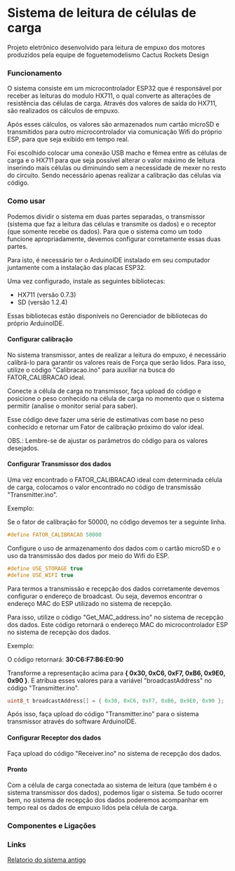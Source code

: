 # Sistema de leitura de células de carga
Projeto eletrônico desenvolvido para leitura de empuxo dos motores produzidos pela equipe de foguetemodelismo Cactus Rockets Design

### Funcionamento

O sistema consiste em um microcontrolador ESP32 que é responsável por receber as leituras do modulo HX711, o qual converte as alterações de resistência das células de carga. Através dos valores de saída do HX711, são realizados os cálculos de empuxo.

Após esses cálculos, os valores são armazenados num cartão microSD e transmitidos para outro microcontrolador via comunicação Wifi do próprio ESP, para que seja exibido em tempo real.

Foi escolhido colocar uma conexão USB macho e fêmea entre as células de carga e o HX711 para que seja possível alterar o valor máximo de leitura inserindo mais células ou diminuindo sem a necessidade de mexer no resto do circuito. Sendo necessário apenas realizar a calibração das células via código.


### Como usar

Podemos dividir o sistema em duas partes separadas, o transmissor (sistema que faz a leitura das células e transmite os dados) e o receptor (que somente recebe os dados). Para que o sistema como um todo funcione apropriadamente, devemos configurar corretamente essas duas partes.

Para isto, é necessário ter o ArduinoIDE  instalado em seu computador juntamente com a instalação das placas ESP32.

Uma vez configurado, instale as seguintes bibliotecas:

- HX711 (versão 0.7.3)
- SD (versão 1.2.4)

Essas bibliotecas estão disponíveis no Gerenciador de bibliotecas do próprio ArduinoIDE.

#### Configurar calibração
No sistema transmissor, antes de realizar a leitura do empuxo, é necessário calibrá-lo para garantir os valores reais de Força que serão lidos. Para isso, utilize o código "Calibracao.ino" para auxiliar na busca do FATOR_CALIBRACAO ideal.

Conecte a célula de carga no transmissor, faça upload do código e posicione o peso conhecido na célula de carga no momento que o sistema permitir (analise o monitor serial para saber).

Esse código deve fazer uma série de estimativas com base no peso conhecido e retornar um Fator de calibração próximo do valor ideal.

OBS.: Lembre-se de ajustar os parâmetros do código para os valores desejados.

#### Configurar Transmissor dos dados
Uma vez encontrado o FATOR_CALIBRACAO ideal com determinada célula de carga, colocamos o valor encontrado no código de transmissão "Transmitter.ino".

Exemplo:

Se o fator de calibração for 50000, no código devemos ter a seguinte linha.

```C
#define FATOR_CALIBRACAO 50000
```

Configure o uso de armazenamento dos dados com o cartão microSD e o uso da transmissão dos dados por meio do Wifi do ESP.

```C
#define USE_STORAGE true
#define USE_WIFI true
```
Para termos a transmissão e recepção dos dados corretamente devemos configurar o endereço de broadcast. Ou seja, devemos encontrar o endereço MAC do ESP utilizado no sistema de recepção.

Para isso, utilize o código "Get_MAC_address.ino" no sistema de recepção dos dados. Este código retornará o endereço MAC do microcontrolador ESP no sistema de recepção dos dados.

Exemplo:

O código retornará: **30:C6:F7:B6:E0:90**

Transforme a representação acima para **{ 0x30, 0xC6, 0xF7, 0xB6, 0x9E0, 0x90 }**. E atribua esses valores para a variável "broadcastAddress" no código "Transmitter.ino".

```C
uint8_t broadcastAddress[] = { 0x30, 0xC6, 0xF7, 0xB6, 0x9E0, 0x90 };
```

Após isso, faça upload do código "Transmitter.ino" para o sistema transmissor através do software ArduinoIDE.

#### Configurar Receptor dos dados

Faça upload do código "Receiver.ino" no sistema de recepção dos dados.

#### Pronto

Com a célula de carga conectada ao sistema de leitura (que também é o sistema transmissor dos dados), podemos ligar o sistema. Se tudo ocorrer bem, no sistema de recepção dos dados poderemos acompanhar em tempo real os dados de empuxo lidos pela célula de carga.

### Componentes e Ligações


### Links
[Relatorio do sistema antigo](https://drive.google.com/file/d/1Hbn8Wrecm2mFYuo-eOkDm_AL81IvbxrG/view?usp=sharing)

  



































